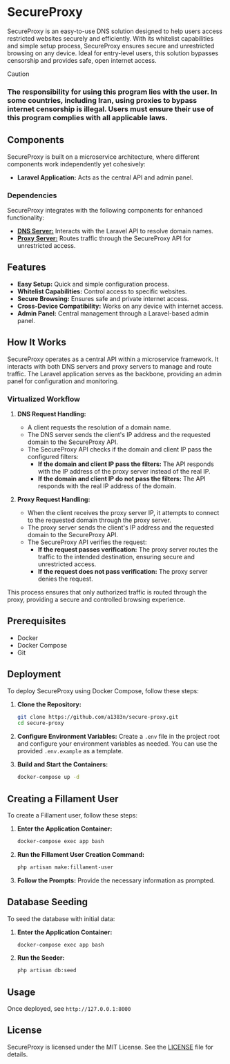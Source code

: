 # SecureProxy

SecureProxy is an easy-to-use DNS solution designed to help users access restricted websites securely and efficiently. With its whitelist capabilities and simple setup process, SecureProxy ensures secure and unrestricted browsing on any device. Ideal for entry-level users, this solution bypasses censorship and provides safe, open internet access.

> [!CAUTION]
> ### The responsibility for using this program lies with the user. In some countries, including Iran, using proxies to bypass internet censorship is illegal. Users must ensure their use of this program complies with all applicable laws.

## Components

SecureProxy is built on a microservice architecture, where different components work independently yet cohesively:

- **Laravel Application:** Acts as the central API and admin panel.

### Dependencies

SecureProxy integrates with the following components for enhanced functionality:

- [**DNS Server:**](https://github.com/a1383n/dns_reverse_proxy) Interacts with the Laravel API to resolve domain names.
- [**Proxy Server:**](https://github.com/a1383n/secureforward-proxy) Routes traffic through the SecureProxy API for unrestricted access.

## Features

- **Easy Setup:** Quick and simple configuration process.
- **Whitelist Capabilities:** Control access to specific websites.
- **Secure Browsing:** Ensures safe and private internet access.
- **Cross-Device Compatibility:** Works on any device with internet access.
- **Admin Panel:** Central management through a Laravel-based admin panel.

## How It Works

SecureProxy operates as a central API within a microservice framework. It interacts with both DNS servers and proxy servers to manage and route traffic. The Laravel application serves as the backbone, providing an admin panel for configuration and monitoring.

### Virtualized Workflow

1. **DNS Request Handling:**
    - A client requests the resolution of a domain name.
    - The DNS server sends the client's IP address and the requested domain to the SecureProxy API.
    - The SecureProxy API checks if the domain and client IP pass the configured filters:
        - **If the domain and client IP pass the filters:** The API responds with the IP address of the proxy server instead of the real IP.
        - **If the domain and client IP do not pass the filters:** The API responds with the real IP address of the domain.

2. **Proxy Request Handling:**
    - When the client receives the proxy server IP, it attempts to connect to the requested domain through the proxy server.
    - The proxy server sends the client's IP address and the requested domain to the SecureProxy API.
    - The SecureProxy API verifies the request:
        - **If the request passes verification:** The proxy server routes the traffic to the intended destination, ensuring secure and unrestricted access.
        - **If the request does not pass verification:** The proxy server denies the request.

This process ensures that only authorized traffic is routed through the proxy, providing a secure and controlled browsing experience.

## Prerequisites

- Docker
- Docker Compose
- Git

## Deployment

To deploy SecureProxy using Docker Compose, follow these steps:

1. **Clone the Repository:**
    ```bash
    git clone https://github.com/a1383n/secure-proxy.git
    cd secure-proxy
    ```

2. **Configure Environment Variables:**
    Create a `.env` file in the project root and configure your environment variables as needed. You can use the provided `.env.example` as a template.

3. **Build and Start the Containers:**
    ```bash
    docker-compose up -d
    ```

## Creating a Fillament User

To create a Fillament user, follow these steps:

1. **Enter the Application Container:**
    ```bash
    docker-compose exec app bash
    ```

2. **Run the Fillament User Creation Command:**
    ```bash
    php artisan make:fillament-user
    ```

3. **Follow the Prompts:** Provide the necessary information as prompted.

## Database Seeding

To seed the database with initial data:

1. **Enter the Application Container:**
    ```bash
    docker-compose exec app bash
    ```

2. **Run the Seeder:**
    ```bash
    php artisan db:seed
    ```

## Usage

Once deployed, see `http://127.0.0.1:8000`

## License

SecureProxy is licensed under the MIT License. See the [LICENSE](LICENSE) file for details.
